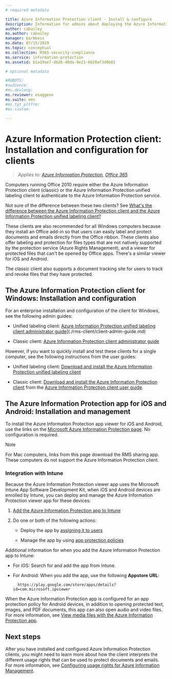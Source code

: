 ```yaml
---
# required metadata

title: Azure Information Protection client - Install & configure
description: Information for admins about deploying the Azure Information Protection clients on Windows computers and mobile devices.
author: cabailey
ms.author: cabailey
manager: barbkess
ms.date: 07/15/2019
ms.topic: conceptual
ms.collection: M365-security-compliance
ms.service: information-protection
ms.assetid: b1a19ae7-db26-40da-9e21-6620af3d0b02

# optional metadata

#ROBOTS:
#audience:
#ms.devlang:
ms.reviewer: esaggese
ms.suite: ems
#ms.tgt_pltfrm:
#ms.custom:

---
```


# Azure Information Protection client: Installation and configuration for clients

>*Applies to: [Azure Information Protection](https://azure.microsoft.com/pricing/details/information-protection), [Office 365](https://download.microsoft.com/download/E/C/F/ECF42E71-4EC0-48FF-AA00-577AC14D5B5C/Azure_Information_Protection_licensing_datasheet_EN-US.pdf)*

Computers running Office 2010 require either the Azure Information Protection client (classic) or the Azure Information Protection unified labeling client to authenticate to the Azure Information Protection service.

Not sure of the difference between these two clients?  See [What's the difference between the Azure Information Protection client and the Azure Information Protection unified labeling client?](faqs.md#whats-the-difference-between-azure-information-protection-and-microsoft-information-protection)

These clients are also recommended for all Windows computers because they install an Office add-in so that users can easily label and protect documents and emails directly from the Office ribbon. These clients also offer labeling and protection for files types that are not natively supported by the protection service (Azure Rights Management), and a viewer for protected files that can't be opened by Office apps. There's a similar viewer for iOS and Android.

The classic client also supports a document tracking site for users to track and revoke files that they have protected.

## The Azure Information Protection client for Windows: Installation and configuration

For an enterprise installation and configuration of the client for Windows, see the following admin guides:

- Unified labeling client: [Azure Information Protection unified labeling client administrator guide](./rms-client/clientv2-admin-guide.md)](./rms-client/client-admin-guide.md)

- Classic client: [Azure Information Protection client administrator guide](./rms-client/client-admin-guide.md)

However, if you want to quickly install and test these clients for a single computer, see the following instructions from the user guides:

- Unified labeling client: [Download and install the Azure Information Protection unified labeling client](./rms-client/install-unifiedlabelingclient-app.md)

- Classic client: [Download and install the Azure Information Protection client](./rms-client/install-client-app.md) from the [Azure Information Protection client user guide](./rms-client/client-user-guide.md).

## The Azure Information Protection app for iOS and Android: Installation and management

To install the Azure Information Protection app viewer for iOS and Android, use the links on the [Microsoft Azure Information Protection page](https://go.microsoft.com/fwlink/?LinkId=303970). No configuration is required.

> [!NOTE]
> For Mac computers, links from this page download the RMS sharing app. These computers do not support the Azure Information Protection client.

### Integration with Intune

Because the Azure Information Protection viewer app uses the Microsoft Intune App Software Development Kit, when iOS and Android devices are enrolled by Intune, you can deploy and manage the Azure Information Protection viewer app for these devices:

1. [Add the Azure Information Protection app to Intune](/intune/apps-add) 

2. Do one or both of the following actions:
    
    - Deploy the app by [assigning it to users](/intune/apps-deploy)
    
    - Manage the app by using [app protection policies](/intune/app-protection-policies)

Additional information for when you add the Azure Information Protection app to Intune:

- For iOS: Search for and add the app from Intune.

- For Android: When you add the app, use the following **Appstore URL**:
        
        https://play.google.com/store/apps/details?id=com.microsoft.ipviewer

When the Azure Information Protection app is configured for an app protection policy for Android devices, in addition to opening protected text, images, and PDF documents, this app can also open audio and video files. For more information, see [View media files with the Azure Information Protection app](/intune/end-user-mam-apps-android#view-media-files-with-the-azure-information-protection-app).

## Next steps

After you have installed and configured Azure Information Protection clients, you might need to learn more about how the client interprets the different usage rights that can be used to protect documents and emails. For more information, see [Configuring usage rights for Azure Information Management](configure-usage-rights.md).
